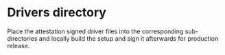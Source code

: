 # Drivers directory

Place the attestation signed driver files into the corresponding sub-directories and locally build the setup and sign it afterwards for production release.
